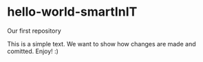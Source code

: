 # hello-world-smartInIT
Our first repository


This is a simple text.
We want to show how changes are made and comitted.
Enjoy! :)
